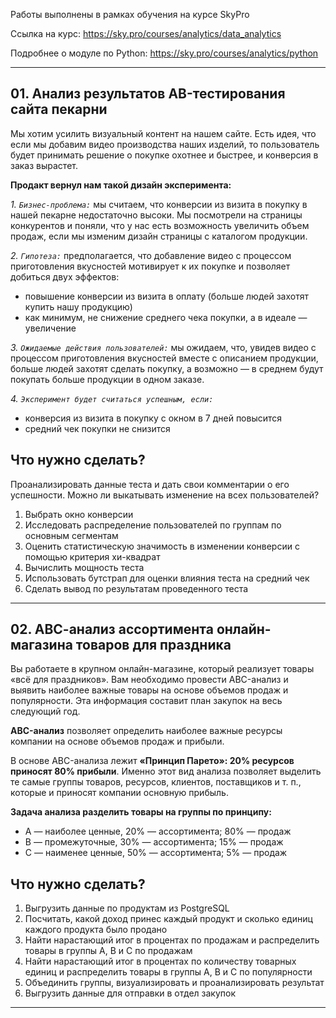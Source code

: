 Работы выполнены в рамках обучения на курсе SkyPro

Ссылка на курс: https://sky.pro/courses/analytics/data_analytics

Подробнее о модуле по Python: https://sky.pro/courses/analytics/python

---

## 01. Анализ результатов АB-тестирования сайта пекарни
Мы хотим усилить визуальный контент на нашем сайте. Есть идея, что если мы добавим видео производства наших изделий, то пользователь будет принимать решение о покупке охотнее и быстрее, и конверсия в заказ вырастет. 

__Продакт вернул нам такой дизайн эксперимента:__

*1. `Бизнес-проблема:`* мы считаем, что конверсии из визита в покупку в нашей пекарне недостаточно высоки. Мы посмотрели на страницы конкурентов и поняли, что у нас есть возможность увеличить объем продаж, если мы изменим дизайн страницы с каталогом продукции.

*2. `Гипотеза:`* предполагается, что добавление видео с процессом приготовления вкусностей мотивирует к их покупке и позволяет добиться двух эффектов:
   * повышение конверсии из визита в оплату (больше людей захотят купить нашу продукцию)
   * как минимум, не снижение среднего чека покупки, а в идеале — увеличение
    
*3. `Ожидаемые действия пользователей:`* мы ожидаем, что, увидев видео с процессом приготовления вкусностей вместе с описанием продукции, больше людей захотят сделать покупку, а возможно — в среднем будут покупать больше продукции в одном заказе.

*4. `Эксперимент будет считаться успешным, если:`*
   * конверсия из визита в покупку с окном в 7 дней повысится
   * средний чек покупки не снизится

## Что нужно сделать?

Проанализировать данные теста и дать свои комментарии о его успешности. Можно ли выкатывать изменение на всех пользователей?

1. Выбрать окно конверсии
2. Исследовать распределение пользователей по группам по основным сегментам
3. Оценить статистическую значимость в изменении конверсии с помощью критерия хи-квадрат
4. Вычислить мощность теста
5. Использовать бутстрап для оценки влияния теста на средний чек
6. Сделать вывод по результатам проведенного теста

---

## 02. АВС-анализ ассортимента онлайн-магазина товаров для праздника

Вы работаете в крупном онлайн-магазине, который реализует товары «всё для праздников». Вам необходимо провести ABC-анализ и выявить наиболее важные товары на основе объемов продаж и популярности. Эта информация составит план закупок на весь следующий год.

**ABC-анализ** позволяет определить наиболее важные ресурсы компании на основе объемов продаж и прибыли.

В основе ABC-анализа лежит __«Принцип Парето»: 20% ресурсов приносят 80% прибыли__. Именно этот вид анализа позволяет выделить те самые  группы товаров, ресурсов, клиентов, поставщиков и т. п., которые и приносят компании основную прибыль.

__Задача анализа разделить товары на группы по принципу:__

- А — наиболее ценные, 20% — ассортимента; 80% — продаж
- В — промежуточные, 30% — ассортимента; 15% — продаж
- С — наименее ценные, 50% — ассортимента; 5% — продаж

## Что нужно сделать?

1. Выгрузить данные по продуктам из PostgreSQL
2. Посчитать, какой доход принес каждый продукт и сколько единиц каждого продукта было продано
3. Найти нарастающий итог в процентах по продажам и распределить товары в группы A, B и C по продажам
4. Найти нарастающий итог в процентах по количеству товарных единиц и распределить товары в группы A, B и C по популярности
5. Объединить группы, визуализировать и проанализировать результат
6. Выгрузить данные для отправки в отдел закупок

---
